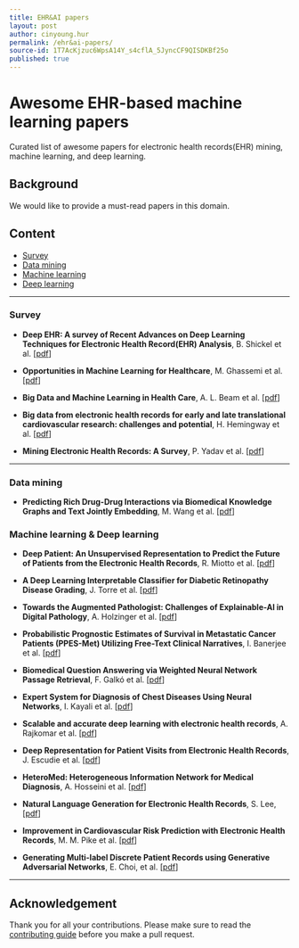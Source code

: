 ```yaml
---
title: EHR&AI papers
layout: post
author: cinyoung.hur
permalink: /ehr&ai-papers/
source-id: 1T7AcKjzuc6WpsA14Y_s4cflA_5JyncCF9QISDKBf25o
published: true
---
```

# Awesome EHR-based machine learning papersCurated list of awesome papers for electronic health records(EHR) mining, machine learning, and deep learning.

## Background

We would like to provide a must-read papers in this domain. 

## Content- [Survey](#survey)- [Data mining](#data-mining)- [Machine learning](#machine-learning)- [Deep learning](#deep-learning)***

### Survey- **Deep EHR: A survey of Recent Advances on Deep Learning Techniques for Electronic Health Record(EHR) Analysis**, B. Shickel et al. [[pdf](https://arxiv.org/pdf/1706.03446.pdf)]- **Opportunities in Machine Learning for Healthcare**, M. Ghassemi et al. [[pdf](https://arxiv.org/pdf/1806.00388.pdf)]

- **Big Data and Machine Learning in Health Care**, A. L. Beam et al. [[pdf](http://www.fsk.it/attach/Content/News/6493/o/170404_1.pdf)]

- **Big data from electronic health records for early and late translational cardiovascular research: challenges and potential**, H. Hemingway et al. [[pdf](https://academic.oup.com/eurheartj/article/39/16/1481/4096831)]

- **Mining Electronic Health Records: A Survey**, P. Yadav et al. [[pdf](https://arxiv.org/pdf/1702.03222)]

***

### Data mining- **Predicting Rich Drug-Drug Interactions via Biomedical Knowledge Graphs and Text Jointly Embedding**, M. Wang et al. [[pdf](https://arxiv.org/pdf/1712.08875)]### Machine learning & Deep learning

- **Deep Patient: An Unsupervised Representation to Predict the Future of Patients from the Electronic Health Records**, R. Miotto et al. [[pdf](https://www.ncbi.nlm.nih.gov/pmc/articles/PMC4869115/pdf/srep26094.pdf)]

- **A Deep Learning Interpretable Classifier for Diabetic Retinopathy Disease Grading**, J. Torre et al. [[pdf](https://arxiv.org/pdf/1712.08107)]

- **Towards the Augmented Pathologist: Challenges of Explainable-AI in Digital Pathology**, A. Holzinger et al. [[pdf](https://arxiv.org/pdf/1712.06657)]

- **Probabilistic Prognostic Estimates of Survival in Metastatic Cancer Patients (PPES-Met) Utilizing Free-Text Clinical Narratives**, I. Banerjee et al. [[pdf]([https://arxiv.org/pdf/1801.03058](https://arxiv.org/pdf/1801.03058))]

- **Biomedical Question Answering via Weighted Neural Network Passage Retrieval**, F. Galkó et al. [[pdf]([https://arxiv.org/pdf/1801.02832](https://arxiv.org/pdf/1801.02832))]

- **Expert System for Diagnosis of Chest Diseases Using Neural Networks**, I. Kayali et al. [[pdf]([https://arxiv.org/abs/1802.06866](https://arxiv.org/abs/1802.06866))]

- **Scalable and accurate deep learning with electronic health records**, A. Rajkomar et al. [[pdf](https://www.nature.com/articles/s41746-018-0029-1.pdf)]

- **Deep Representation for Patient Visits from Electronic Health Records**, J. Escudie et al. [[pdf](https://arxiv.org/pdf/1803.09533.pdf)]

- **HeteroMed: Heterogeneous Information Network for Medical Diagnosis**, A. Hosseini et al. [[pdf]([https://arxiv.org/pdf/1804.08052.pdf](https://arxiv.org/pdf/1804.08052.pdf))]

- **Natural Language Generation for Electronic Health Records**, S. Lee, [[pdf](https://arxiv.org/pdf/1806.01353.pdf)]

- **Improvement in Cardiovascular Risk Prediction with Electronic Health Records**, M. M. Pike et al. [[pdf](https://www.ncbi.nlm.nih.gov/pmc/articles/PMC4874910/pdf/nihms-767362.pdf)]

- **Generating Multi-label Discrete Patient Records using Generative Adversarial Networks**, E. Choi, et al. [[pdf](https://arxiv.org/pdf/1703.06490)]

***

## Acknowledgement

Thank you for all your contributions. Please make sure to read the [contributing guide](https://github.com/hurcy/awesome-ehr-deeplearning/blob/master/Contributing.md) before you make a pull request.

